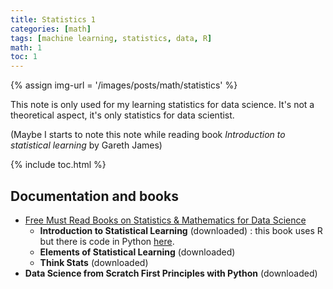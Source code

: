 ```yaml
---
title: Statistics 1
categories: [math]
tags: [machine learning, statistics, data, R]
math: 1
toc: 1
---
```


{% assign img-url = '/images/posts/math/statistics' %}

This note is only used for my learning statistics for data science. It's not a theoretical aspect, it's only statistics for data scientist.

(Maybe I starts to note this note while reading book *Introduction to statistical learning* by Gareth James)

{% include toc.html %}

## Documentation and books

- [Free Must Read Books on Statistics & Mathematics for Data Science](https://www.analyticsvidhya.com/blog/2016/02/free-read-books-statistics-mathematics-data-science/)
	- **Introduction to Statistical Learning** (downloaded) : this book uses R but there is code in Python [here](https://github.com/JWarmenhoven/ISLR-python).
	- **Elements of Statistical Learning** (downloaded)
	- **Think Stats** (downloaded)
- **Data Science from Scratch First Principles with Python** (downloaded)



